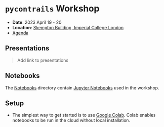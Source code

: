 # `pycontrails` Workshop

- **Date**: 2023 April 19 - 20
- **Location**: [Skempton Building, Imperial College London](https://goo.gl/maps/9oBGJ2eUwPj5GyuU7)
- [Agenda](https://drive.google.com/drive/folders/10-4j2nsayJnB5kUCkZkfyKBL7HwnrNIN)


## Presentations

> Add link to presentations

## Notebooks

The [Notebooks](notebooks) directory contain [Jupyter Notebooks](https://jupyter.org/) used in the workshop.

## Setup

- The simplest way to get started is to use [Google Colab](https://colab.research.google.com/).
  Colab enables notebooks to be run in the cloud without local installation.
